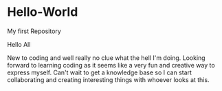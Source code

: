 # Hello-World
My first Repository

Hello All

New to coding and well really no clue what the hell I'm doing.
Looking forward to learning coding as it seems like a very fun and creative way to express myself.
Can't wait to get a knowledge base so I can start collaborating and creating interesting things with whoever looks at this.
